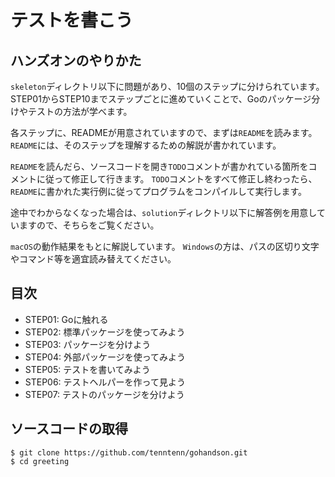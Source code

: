 # テストを書こう

## ハンズオンのやりかた

`skeleton`ディレクトリ以下に問題があり、10個のステップに分けられています。
STEP01からSTEP10までステップごとに進めていくことで、Goのパッケージ分けやテストの方法が学べます。

各ステップに、READMEが用意されていますので、まずは`README`を読みます。
`README`には、そのステップを理解するための解説が書かれています。

`README`を読んだら、ソースコードを開き`TODO`コメントが書かれている箇所をコメントに従って修正して行きます。
`TODO`コメントをすべて修正し終わったら、`README`に書かれた実行例に従ってプログラムをコンパイルして実行します。

途中でわからなくなった場合は、`solution`ディレクトリ以下に解答例を用意していますので、そちらをご覧ください。

`macOS`の動作結果をもとに解説しています。
`Windows`の方は、パスの区切り文字やコマンド等を適宜読み替えてください。

## 目次

* STEP01: Goに触れる
* STEP02: 標準パッケージを使ってみよう
* STEP03: パッケージを分けよう
* STEP04: 外部パッケージを使ってみよう
* STEP05: テストを書いてみよう
* STEP06: テストヘルパーを作って見よう
* STEP07: テストのパッケージを分けよう

## ソースコードの取得

```
$ git clone https://github.com/tenntenn/gohandson.git
$ cd greeting
```
